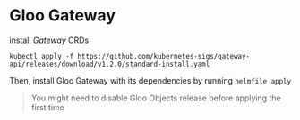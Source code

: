 # Gloo Gateway

install *Gateway* CRDs
```
kubectl apply -f https://github.com/kubernetes-sigs/gateway-api/releases/download/v1.2.0/standard-install.yaml
```

Then, install Gloo Gateway with its dependencies by running `helmfile apply`
> You might need to disable Gloo Objects release before applying the first time